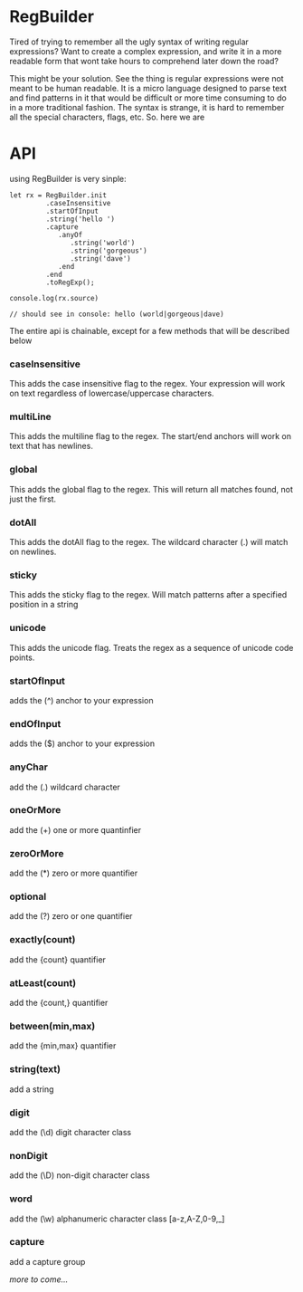 # RegBuilder
Tired of trying to remember all the ugly syntax of writing regular expressions? Want to create a complex expression, and write it in a more readable form that wont take hours to comprehend later down the road? 

This might be your solution. See the thing is regular expressions were not meant to be human readable. It is a micro language designed to parse text and find patterns in it that would be difficult or more time consuming to do in a more traditional fashion. The syntax is strange, it is hard to remember all the special characters, flags, etc. So. here we are

# API
using RegBuilder is very sinple:
```
let rx = RegBuilder.init
         .caseInsensitive
         .startOfInput
         .string('hello ')
         .capture
            .anyOf
               .string('world')
               .string('gorgeous')
               .string('dave')
            .end
         .end
         .toRegExp();

console.log(rx.source)

// should see in console: hello (world|gorgeous|dave)
```
The entire api is chainable, except for a few methods that will be described below

### caseInsensitive
This adds the case insensitive flag to the regex. Your expression will work on text regardless of lowercase/uppercase characters.

### multiLine
This adds the multiline flag to the regex. The start/end anchors will work on text that has newlines.

### global
This adds the global flag to the regex. This will return all matches found, not just the first.

### dotAll
This adds the dotAll flag to the regex. The wildcard character (.) will match on newlines.

### sticky
This adds the sticky flag to the regex. Will match patterns after a specified position in a string

### unicode
This adds the unicode flag. Treats the regex as a sequence of unicode code points.

### startOfInput
adds the (^) anchor to your expression

### endOfInput
adds the ($) anchor to your expression

### anyChar
add the (.) wildcard character

### oneOrMore
add the (+) one or more quantinfier

### zeroOrMore
add the (*) zero or more quantifier

### optional
add the (?) zero or one quantifier

### exactly(count)
add the {count} quantifier

### atLeast(count)
add the {count,} quantifier

### between(min,max)
add the {min,max} quantifier

### string(text)
add a string

### digit
add the (\d) digit character class

### nonDigit
add the (\D) non-digit character class

### word
add the (\w) alphanumeric character class [a-z,A-Z,0-9,_]

### capture
add a capture group

_more to come..._
